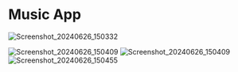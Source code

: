 # Music App

![Screenshot_20240626_150332](https://github.com/yair-shtern/Android-Kotlin-Course/assets/101128645/a8847f4e-02de-443c-845f-0d21a434ced4)

![Screenshot_20240626_150409](https://github.com/yair-shtern/Android-Kotlin-Course/assets/101128645/f7bf0119-48cf-4a2b-9716-89256641e6c9)
![Screenshot_20240626_150409](https://github.com/yair-shtern/Android-Kotlin-Course/assets/101128645/da17fd5b-dad1-443f-aae3-d51e988eb349)
![Screenshot_20240626_150455](https://github.com/yair-shtern/Android-Kotlin-Course/assets/101128645/dcd3b67c-8d49-4348-9045-b6fcdfbe9ca7)

